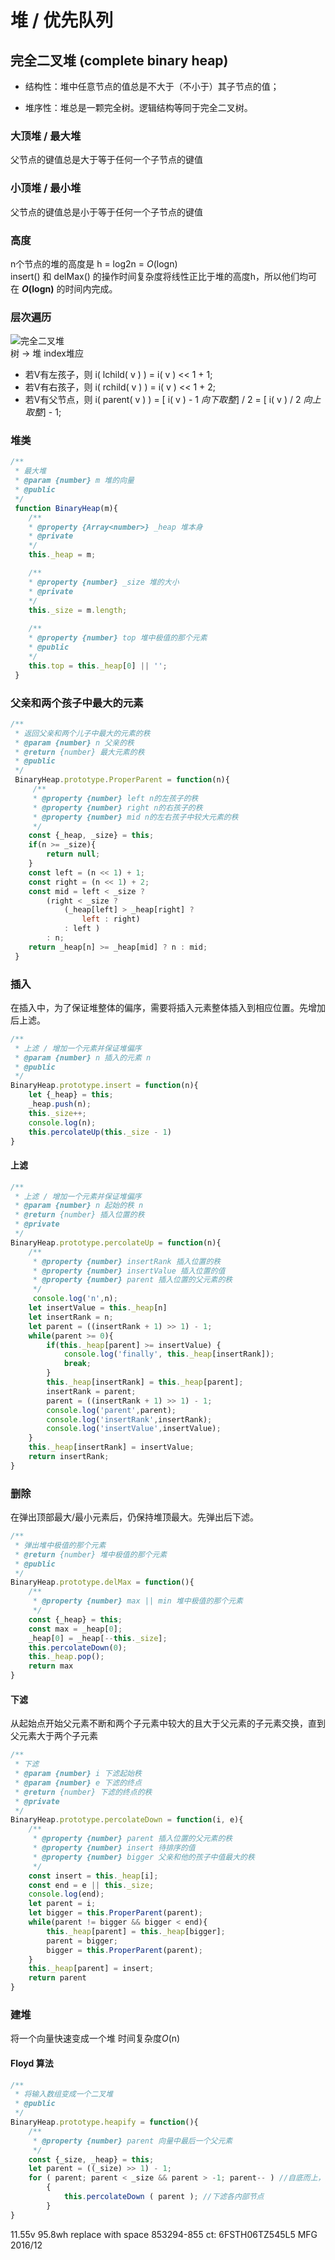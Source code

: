 # 堆 / 优先队列  

## 完全二叉堆 (complete binary heap)  
+ 结构性：堆中任意节点的值总是不大于（不小于）其子节点的值；

+ 堆序性：堆总是一颗完全树。逻辑结构等同于完全二叉树。 

### 大顶堆 / 最大堆  

父节点的键值总是大于等于任何一个子节点的键值

### 小顶堆 / 最小堆

父节点的键值总是小于等于任何一个子节点的键值  

### 高度 
n个节点的堆的高度是 h = log2n = *O*(logn)  
insert() 和 delMax() 的操作时间复杂度将线性正比于堆的高度h，所以他们均可在 ***O*(logn)** 的时间内完成。

### 层次遍历
![完全二叉堆](../图/完全二叉堆.png)  
树 -> 堆 index堆应

+ 若V有左孩子，则 i( lchild( v ) ) = i( v ) << 1 + 1;
+ 若V有右孩子，则 i( rchild( v ) ) = i( v ) << 1 + 2;
+ 若V有父节点，则 i( parent( v ) ) = [ i( v ) - 1 *向下取整*] / 2 = [ i( v ) / 2 *向上取整*] - 1;

### 堆类
```js
/**
 * 最大堆
 * @param {number} m 堆的向量
 * @public
 */
 function BinaryHeap(m){
    /**
    * @property {Array<number>} _heap 堆本身
    * @private
    */
    this._heap = m;

    /**
    * @property {number} _size 堆的大小
    * @private
    */
    this._size = m.length;
    
    /**
    * @property {number} top 堆中极值的那个元素
    * @public
    */
    this.top = this._heap[0] || '';
 }
```

### 父亲和两个孩子中最大的元素
```js
/**
 * 返回父亲和两个儿子中最大的元素的秩
 * @param {number} n 父亲的秩
 * @return {number} 最大元素的秩
 * @public
 */
 BinaryHeap.prototype.ProperParent = function(n){
     /**
     * @property {number} left n的左孩子的秩
     * @property {number} right n的右孩子的秩
     * @property {number} mid n的左右孩子中较大元素的秩
     */ 
    const {_heap, _size} = this;
    if(n >= _size){
        return null;
    }
    const left = (n << 1) + 1;
    const right = (n << 1) + 2;
    const mid = left < _size ? 
        (right < _size ? 
            (_heap[left] > _heap[right] ? 
                left : right) 
            : left )
        : n;
    return _heap[n] >= _heap[mid] ? n : mid;
 }

```

### 插入
在插入中，为了保证堆整体的偏序，需要将插入元素整体插入到相应位置。先增加后上滤。
```js
/**
 * 上滤 / 增加一个元素并保证堆偏序
 * @param {number} n 插入的元素 n
 * @public
 */
BinaryHeap.prototype.insert = function(n){
    let {_heap} = this;
    _heap.push(n);
    this._size++;
    console.log(n);
    this.percolateUp(this._size - 1)
}
```
#### 上滤
```js
/**
 * 上滤 / 增加一个元素并保证堆偏序
 * @param {number} n 起始的秩 n
 * @return {number} 插入位置的秩
 * @private
 */
BinaryHeap.prototype.percolateUp = function(n){
    /**
     * @property {number} insertRank 插入位置的秩
     * @property {number} insertValue 插入位置的值 
     * @property {number} parent 插入位置的父元素的秩
     */ 
     console.log('n',n);
    let insertValue = this._heap[n]
    let insertRank = n;
    let parent = ((insertRank + 1) >> 1) - 1;
    while(parent >= 0){
        if(this._heap[parent] >= insertValue) {
            console.log('finally', this._heap[insertRank]);
            break;
        }
        this._heap[insertRank] = this._heap[parent];
        insertRank = parent;
        parent = ((insertRank + 1) >> 1) - 1;
        console.log('parent',parent);
        console.log('insertRank',insertRank);
        console.log('insertValue',insertValue);
    }
    this._heap[insertRank] = insertValue;
    return insertRank;
}
```

### 删除
在弹出顶部最大/最小元素后，仍保持堆顶最大。先弹出后下滤。
```js
/**
 * 弹出堆中极值的那个元素
 * @return {number} 堆中极值的那个元素
 * @public
 */
BinaryHeap.prototype.delMax = function(){
    /**
     * @property {number} max || min 堆中极值的那个元素
     */ 
    const {_heap} = this;
    const max = _heap[0];
    _heap[0] = _heap[--this._size];
    this.percolateDown(0);
    this._heap.pop();
    return max
}
```
#### 下滤
从起始点开始父元素不断和两个子元素中较大的且大于父元素的子元素交换，直到父元素大于两个子元素
```js
/**
 * 下滤
 * @param {number} i 下滤起始秩
 * @param {number} e 下滤的终点
 * @return {number} 下滤的终点的秩 
 * @private
 */
BinaryHeap.prototype.percolateDown = function(i, e){
    /**
     * @property {number} parent 插入位置的父元素的秩
     * @property {number} insert 待排序的值
     * @property {number} bigger 父亲和他的孩子中值最大的秩
     */ 
    const insert = this._heap[i];
    const end = e || this._size;
    console.log(end);
    let parent = i; 
    let bigger = this.ProperParent(parent);
    while(parent != bigger && bigger < end){
        this._heap[parent] = this._heap[bigger];
        parent = bigger;
        bigger = this.ProperParent(parent);
    }
    this._heap[parent] = insert;
    return parent
}
```
### 建堆
将一个向量快速变成一个堆 时间复杂度*O*(n)
#### Floyd 算法
```js
/**
 * 将输入数组变成一个二叉堆
 * @public
 */
BinaryHeap.prototype.heapify = function(){
    /**
     * @property {number} parent 向量中最后一个父元素
     */ 
    const {_size, _heap} = this;
    let parent = ((_size) >> 1) - 1;
    for ( parent; parent < _size && parent > -1; parent-- ) //自底而上，依次
        {
            this.percolateDown ( parent ); //下滤各内部节点
        }
}
```


11.55v 95.8wh replace with space 853294-855
ct: 6FSTH06TZ545L5  MFG 2016/12